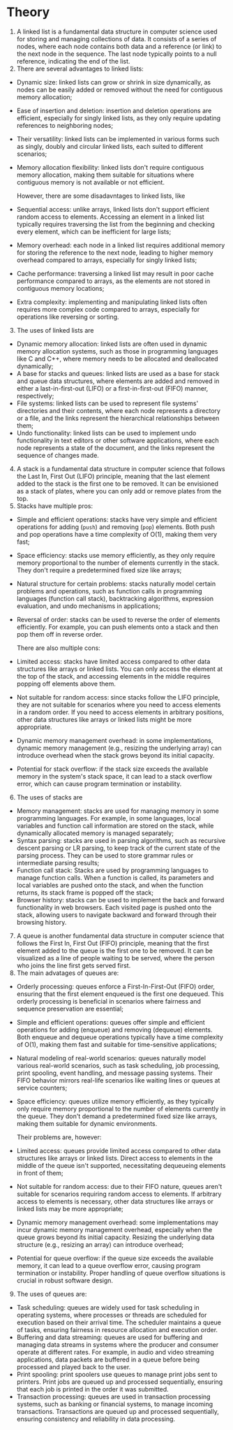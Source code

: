 # Theory

1. A linked list is a fundamental data structure in computer science used for storing and managing collections of data. It consists of a series of nodes, where each node contains both data and a reference (or link) to the next node in the sequence. The last node typically points to a null reference, indicating the end of the list.
2. There are several advantages to linked lists:  

- Dynamic size: linked lists can grow or shrink in size dynamically, as nodes can be easily added or removed without the need for contiguous memory allocation;  
- Ease of insertion and deletion: insertion and deletion operations are efficient, especially for singly linked lists, as they only require updating references to neighboring nodes;  
- Their versatility: linked lists can be implemented in various forms such as singly, doubly and circular linked lists, each suited to different scenarios;  
- Memory allocation flexibility: linked lists don't require contiguous memory allocation, making them suitable for situations where contiguous memory is not available or not efficient.  

    However, there are some disadavntages to linked lists, like  

- Sequential access: unlike arrays, linked lists don't support efficient random access to elements. Accessing an element in a linked list typically requires traversing the list from the beginning and checking every element, which can be inefficient for large lists;  
- Memory overhead: each node in a linked list requires additional memory for storing the reference to the next node, leading to higher memory overhead compared to arrays, especially for singly linked lists;  
- Cache performance: traversing a linked list may result in poor cache performance compared to arrays, as the elements are not stored in contiguous memory locations;  
- Extra complexity: implementing and manipulating linked lists often requires more complex code compared to arrays, especially for operations like reversing or sorting.

3. The uses of linked lists are  

- Dynamic memory allocation: linked lists are often used in dynamic memory allocation systems, such as those in programming languages like C and C++, where memory needs to be allocated and deallocated dynamically;  
- A base for stacks and queues: linked lists are used as a base for stack and queue data structures, where elements are added and removed in either a last-in-first-out (LIFO) or a first-in-first-out (FIFO) manner, respectively;  
- File systems: linked lists can be used to represent file systems' directories and their contents, where each node represents a directory or a file, and the links represent the hierarchical relationships between them;  
- Undo functionality: linked lists can be used to implement undo functionality in text editors or other software applications, where each node represents a state of the document, and the links represent the sequence of changes made.

4. A stack is a fundamental data structure in computer science that follows the Last In, First Out (LIFO) principle, meaning that the last element added to the stack is the first one to be removed. It can be envisioned as a stack of plates, where you can only add or remove plates from the top.
5. Stacks have multiple pros:

- Simple and efficient operations: stacks have very simple and efficient operations for adding (`push`) and removing (`pop`) elements. Both push and pop operations have a time complexity of O(1), making them very fast;
- Space efficiency: stacks use memory efficiently, as they only require memory proportional to the number of elements currently in the stack. They don't require a predetermined fixed size like arrays;
- Natural structure for certain problems: stacks naturally model certain problems and operations, such as function calls in programming languages (function call stack), backtracking algorithms, expression evaluation, and undo mechanisms in applications;
- Reversal of order: stacks can be used to reverse the order of elements efficiently. For example, you can push elements onto a stack and then pop them off in reverse order.

    There are also multiple cons:

- Limited access: stacks have limited access compared to other data structures like arrays or linked lists. You can only access the element at the top of the stack, and accessing elements in the middle requires popping off elements above them.
- Not suitable for random access: since stacks follow the LIFO principle, they are not suitable for scenarios where you need to access elements in a random order. If you need to access elements in arbitrary positions, other data structures like arrays or linked lists might be more appropriate.
- Dynamic memory management overhead: in some implementations, dynamic memory management (e.g., resizing the underlying array) can introduce overhead when the stack grows beyond its initial capacity.
- Potential for stack overflow: if the stack size exceeds the available memory in the system's stack space, it can lead to a stack overflow error, which can cause program termination or instability.

6. The uses of stacks are

- Memory management: stacks are used for managing memory in some programming languages. For example, in some languages, local variables and function call information are stored on the stack, while dynamically allocated memory is managed separately;
- Syntax parsing: stacks are used in parsing algorithms, such as recursive descent parsing or LR parsing, to keep track of the current state of the parsing process. They can be used to store grammar rules or intermediate parsing results;
- Function call stack: Stacks are used by programming languages to manage function calls. When a function is called, its parameters and local variables are pushed onto the stack, and when the function returns, its stack frame is popped off the stack;
- Browser history: stacks can be used to implement the back and forward functionality in web browsers. Each visited page is pushed onto the stack, allowing users to navigate backward and forward through their browsing history.

7. A queue is another fundamental data structure in computer science that follows the First In, First Out (FIFO) principle, meaning that the first element added to the queue is the first one to be removed. It can be visualized as a line of people waiting to be served, where the person who joins the line first gets served first.
8. The main advatages of queues are:

- Orderly processing: queues enforce a First-In-First-Out (FIFO) order, ensuring that the first element enqueued is the first one dequeued. This orderly processing is beneficial in scenarios where fairness and sequence preservation are essential;
- Simple and efficient operations: queues offer simple and efficient operations for adding (enqueue) and removing (dequeue) elements. Both enqueue and dequeue operations typically have a time complexity of O(1), making them fast and suitable for time-sensitive applications;
- Natural modeling of real-world scenarios: queues naturally model various real-world scenarios, such as task scheduling, job processing, print spooling, event handling, and message passing systems. Their FIFO behavior mirrors real-life scenarios like waiting lines or queues at service counters;
- Space efficiency: queues utilize memory efficiently, as they typically only require memory proportional to the number of elements currently in the queue. They don't demand a predetermined fixed size like arrays, making them suitable for dynamic environments.

    Their problems are, however:

- Limited access: queues provide limited access compared to other data structures like arrays or linked lists. Direct access to elements in the middle of the queue isn't supported, necessitating dequeueing elements in front of them;
- Not suitable for random access: due to their FIFO nature, queues aren't suitable for scenarios requiring random access to elements. If arbitrary access to elements is necessary, other data structures like arrays or linked lists may be more appropriate;
- Dynamic memory management overhead: some implementations may incur dynamic memory management overhead, especially when the queue grows beyond its initial capacity. Resizing the underlying data structure (e.g., resizing an array) can introduce overhead;
- Potential for queue overflow: if the queue size exceeds the available memory, it can lead to a queue overflow error, causing program termination or instability. Proper handling of queue overflow situations is crucial in robust software design.

9. The uses of queues are:

- Task scheduling: queues are widely used for task scheduling in operating systems, where processes or threads are scheduled for execution based on their arrival time. The scheduler maintains a queue of tasks, ensuring fairness in resource allocation and execution order.
- Buffering and data streaming: queues are used for buffering and managing data streams in systems where the producer and consumer operate at different rates. For example, in audio and video streaming applications, data packets are buffered in a queue before being processed and played back to the user.
- Print spooling: print spoolers use queues to manage print jobs sent to printers. Print jobs are queued up and processed sequentially, ensuring that each job is printed in the order it was submitted.
- Transaction processing: queues are used in transaction processing systems, such as banking or financial systems, to manage incoming transactions. Transactions are queued up and processed sequentially, ensuring consistency and reliability in data processing.

